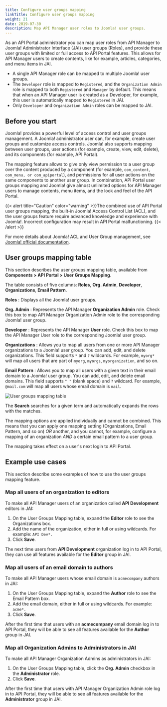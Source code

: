 ```yaml
---
title: Configure user groups mapping
linkTitle: Configure user groups mapping
weight: 21
date: 2019-07-30
description: Map API Manager user roles to Joomla! user groups.
---
```

As an API Portal administrator you can map user roles from API Manager to Joomla! Administrator Interface (JAI) user groups (Roles), and provide these user groups with limited or full access to API Portal features. This allows for API Manager users to create contents, like for example, articles, categories, and menu items in JAI.

* A single API Manager role can be mapped to multiple Joomla! user groups.
* The `Developer` role is mapped to `Registered`, and the `Organization Admin` role is mapped to both `Registered` and `Manager` by default. This means that when an API Manager user is created as a Developer, for example, this user is automatically mapped to `Registered` in JAI.
* Only `Developer` and `Organization Admin` roles can be mapped to JAI.

## Before you start

Joomla! provides a powerful level of access control and user groups management. A Joomla! administrator user can, for example, create user groups and customize access controls. Joomla! also supports mapping between user groups, user actions (for example, create, view, edit, delete), and its components (for example, API Portal).

The mapping feature allows to give only view permission to a user group over the content produced by a component (for example, `com_content, com_menu, or com_apiportal`), and permissions for all user actions on the same components to another user group. In combination, API Portal user groups mapping and Joomla! give almost unlimited options for API Manager users to manage contents, menu items, and the look and feel of the API Portal.

{{< alert title="Caution" color="warning" >}}The combined use of API Portal user groups mapping, the built-in Joomla! Access Control List (ACL), and the user groups feature require advanced knowledge and experience with Joomla!. Incorrect configuration may result in API Portal malfunctioning. {{< /alert >}}

For more details about Joomla! ACL and User Group management, see [Joomla! official documentation](https://docs.joomla.org/Special:MyLanguage/J3.x:Access_Control_List_Tutorial).

## User groups mapping table

This section describes the user groups mapping table, available from **Components > API Portal > User Groups Mapping**.

The table consists of five columns: **Roles**, **Org. Admin**, **Developer**, **Organizations**, **Email Pattern**.

**Roles**
: Displays all the Joomla! user groups.

**Org. Admin**
: Represents the API Manager **Organization Admin** role. Check this box to map API Manager Organization Admin role to the corresponding Joomla! user group.

**Developer**
: Represents the API Manager **User** role. Check this box to map the API Manager User role to the corresponding Joomla! user group.

**Organizations**
: Allows you to map all users from one or more API Manager organizations to a Joomla! user group. You can add, edit, and delete organizations. This field supports `*` and `?` wildcards. For example, `myorg*` will map all users that are part of `myorg`, `myorgs`, `myorganization`, and so on.

**Email Pattern**
: Allows you to map all users with a given text in their email domain to a Joomla! user group. You can add, edit, and delete email domains. This field supports `" "` (blank space) and `?` wildcard. For example, `@mail.com` will map all users whose email domain is `mail`.

![User groups mapping table](/Images/APIPortal/role_mapping_expanded.png)

The **Search** searches for a given term and automatically expands the rows with the matches.

The mapping options are applied individually and cannot be combined. This means that you can apply one mapping setting (Organizations, Email Pattern, and so on) *OR* another, and you cannot, for example, configure a mapping of an organization *AND* a certain email pattern to a user group.  

The mapping takes effect on a user's next login to API Portal.

## Example use cases

This section describe some examples of how to use the user groups mapping feature.

### Map all users of an organization to editors

To make all API Manager users of an organization called **API Development** editors in JAI:

1. On the User Groups Mapping table, expand the **Editor** role to see the Organizations box.
2. Add the name of the organization, either in full or using wildcards. For example: `API Dev*.`
3. Click **Save**.

The next time users from **API Development** organization log in to API Portal, they can use all features available for the **Editor** group in JAI.

### Map all users of an email domain to authors

To make all API Manager users whose email domain is `acmecompany` authors in JAI:

1. On the User Groups Mapping table, expand the **Author** role to see the Email Pattern box.
2. Add the email domain, either in full or using wildcards. For example: `acme*.`
3. Click **Save**.

After the first time that users with an **acmecompany** email domain log in to API Portal, they will be able to see all features available for the **Author** group in JAI.

### Map all Organization Admins to Administrators in JAI

To make all API Manager Organization Admins as administrators in JAI:

1. On the User Groups Mapping table, click the **Org. Admin** checkbox in the **Administrator** role.
2. Click **Save**.

After the first time that users with API Manager Organization Admin role log in to API Portal, they will be able to see all features available for the **Administrator** group in JAI.
